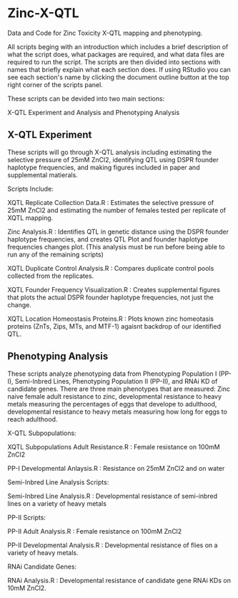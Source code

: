 # Zinc-X-QTL
Data and Code for Zinc Toxicity X-QTL mapping and phenotyping.

All scripts beging with an introduction which includes a brief description of what the script does, what packages are required, and what data files are required to run the script. The scripts are then divided into sections with names that briefly explain what each section does. If using RStudio you can see each section's name by clicking the document outline button at the top right corner of the scripts panel. 

These scripts can be devided into two main sections:

X-QTL Experiment and Analysis and Phenotyping Analysis
## X-QTL Experiment
These scripts will go through X-QTL analysis including estimating the selective pressure of 25mM ZnCl2, identifying QTL using DSPR founder haplotype frequencies, and making figures included in paper and supplemental matierals.

Scripts Include:

XQTL Replicate Collection Data.R : Estimates the selective pressure of 25mM ZnCl2 and estimating the number of females tested per replicate of XQTL mapping.

Zinc Analysis.R : Identifies QTL in genetic distance using the DSPR founder haplotype frequencies, and creates QTL Plot and founder haplotype frequencies changes plot. (This analysis must be run before being able to run any of the remaining scripts)

XQTL Duplicate Control Analysis.R : Compares duplicate control pools collected from the replicates. 

XQTL Founder Frequency Visualization.R : Creates supplemental figures that plots the actual DSPR founder haplotype frequencies, not just the change.

XQTL Location Homeostasis Proteins.R : Plots known zinc homeotasis proteins (ZnTs, Zips, MTs, and MTF-1) agaisnt backdrop of our identified QTL. 

## Phenotyping Analysis
These scripts analyze phenotyping data from Phenotyping Population I (PP-I), Semi-Inbred Lines, Phenotyping Population II (PP-II), and RNAi KD of candidate genes. There are three main phenotypes that are measured: Zinc naive female adult resistance to zinc, developmental resistance to heavy metals measuring the percentages of eggs that develope to adulthood, developmental resistance to heavy metals measuring how long for eggs to reach adulthood. 

X-QTL Subpopulations:

XQTL Subpopulations Adult Resistance.R : Female resistance on 100mM ZnCl2

PP-I Developmental Anlaysis.R : Resistance on 25mM ZnCl2 and on water

Semi-Inbred Line Analysis Scripts:

Semi-Inbred Line Analysis.R : Developmental resistance of semi-inbred lines on a variety of heavy metals

PP-II Scripts:

PP-II Adult Analysis.R : Female resistance on 100mM ZnCl2

PP-II Developmental Analysis.R : Developmental resistance of flies on a variety of heavy metals.

RNAi Candidate Genes:

RNAi Analysis.R : Developmental resistance of candidate gene RNAi KDs on 10mM ZnCl2. 
